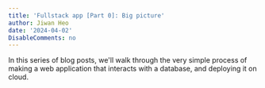 ```yaml
---
title: 'Fullstack app [Part 0]: Big picture'
author: Jiwan Heo
date: '2024-04-02'
DisableComments: no
---
```


In this series of blog posts, we'll walk through the very simple process of 
making a web application that interacts with a database, and deploying it on 
cloud.